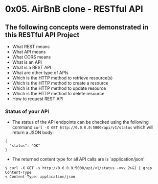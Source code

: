 # 0x05. AirBnB clone - RESTful API

## The following concepts were demonstrated in this RESTful API Project

- What REST means
- What API means
- What CORS means
- What is an API
- What is a REST API
- What are other type of APIs
- Which is the HTTP method to retrieve resource(s)
- Which is the HTTP method to create a resource
- Which is the HTTP method to update resource
- Which is the HTTP method to delete resource
- How to request REST API

### Status of your APi
- The status of the API endpoints can be checked using the following command
`curl -X GET http://0.0.0.0:5000/api/v1/status` which will return a JSON body:
```
{
  "status": "OK"
}
```
- The returned content type for all API calls are is `application/json'
```
$ curl -X GET -s http://0.0.0.0:5000/api/v1/status -vvv 2>&1 | grep Content-Type
< Content-Type: application/json
```
